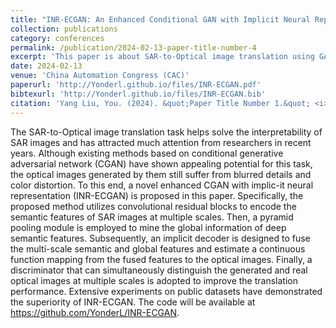 ```yaml
---
title: "INR-ECGAN: An Enhanced Conditional GAN with Implicit Neural Representation for SAR-to-Optical Image Translation"
collection: publications
category: conferences
permalink: /publication/2024-02-13-paper-title-number-4
excerpt: 'This paper is about SAR-to-Optical image translation using GANs and implicit neural representation.'
date: 2024-02-13
venue: 'China Automation Congress (CAC)'
paperurl: 'http://Yonderl.github.io/files/INR-ECGAN.pdf'
bibtexurl: 'http://Yonderl.github.io/files/INR-ECGAN.bib'
citation: 'Yang Liu, You. (2024). &quot;Paper Title Number 1.&quot; <i>China Automation Congress (CAC) 1</i>'
---
```


The SAR-to-Optical image translation task helps solve the interpretability of SAR images and has attracted much attention from researchers in recent years. Although existing methods based on conditional generative adversarial network (CGAN) have shown appealing potential for this task, the optical images generated by them still suffer from blurred details and color distortion. To this end, a novel enhanced CGAN with implic-it neural representation (INR-ECGAN) is proposed in this paper. Specifically, the proposed method utilizes convolutional residual blocks to encode the semantic features of SAR images at multiple scales. Then, a pyramid pooling module is employed to mine the global information of deep semantic features. Subsequently, an implicit decoder is designed to fuse the multi-scale semantic and global features and estimate a continuous function mapping from the fused features to the optical images. Finally, a discriminator that can simultaneously distinguish the generated and real optical images at multiple scales is adopted to improve the translation performance. Extensive experiments on public datasets have demonstrated the superiority of INR-ECGAN. The code will be available at https://github.com/YonderL/INR-ECGAN.
